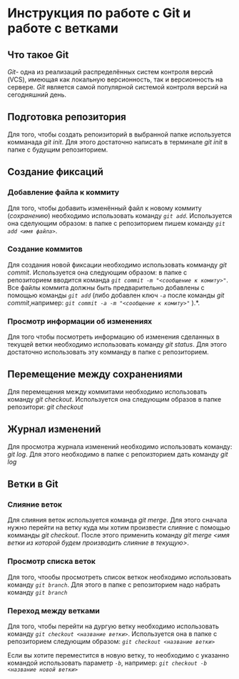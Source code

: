 # Инструкция по работе с Git и работе с ветками

## Что такое Git

*Git*- одна из реализаций распределённых систем контроля версий (VCS), имеющая как локальную версионность, так и версионность на сервере. *Git* является самой популярной системой контроля версий на сегодняшний день.  

## Подготовка репозитория

Для того, чтобы создать репоизиторий в выбранной папке используется комманада *git init*.
Для этого достаточно написать в терминале *git init* в папке с будущим репозиторием.

## Создание фиксаций

### Добавление файла к коммиту

Для того, чтобы добавить изменённый файл к новому коммиту (*сохранению*) необходимо использовать команду *`git add`*. Используется она сделующим образом: в папке с репозиторием пишем команду *`git add <имя файла>`*. 

### Создание коммитов

Для создания новой фиксации необходимо использовать комманду *git commit*. Используется она следующим образом: в папке с репозиторием вводится команда *`git commit -m "<сообщение к комиту>"`*. Все файлы коммита должны быть предварительно добавлены с помощью команды *`git add`* (либо добавлен ключ *`-a`* после команды *git commit*,например: *`git commit -a -m "<сообщение к комиту>"`* ).*.


### Просмотр информации об изменениях

Для того чтобы посмотреть информацию об изменения сделанных в текущей ветки необходимо использовать команду *git status*. Для этого достаточно использовать эту комманду в папке с репозиторием.

## Перемещение между сохранениями

Для перемещения между коммитами необходимо использовать команду *git checkout*. Используется она следующим образов в папке репозитори: *git checkout <ID numder>*

## Журнал изменений

Для просмотра журнала изменений необходимо использовать команду: *git log*. Для этого необходимо в папке с репоизторием дать команду *git log*

## Ветки в Git

### Слияние веток

Для слияния веток используется команда *git merge*. Для этого сначала нужно перейти на ветку куда мы хотим произвести слияние с помощью комманды *git checkout*. После этого применить команду *git merge <имя ветки из которой будем производить слияние в текущую>*.

### Просмотр списка веток

Для того, чтообы просмотреть список веткок необходимо использовать команду *`git branch`*. Для этого в папке с репозиторием надо набрать команду *`git branch`*

### Переход между ветками
  
Для того, чтобы перейти на дургую ветку необходимо использовать команду *`git checkout <название ветки>`*. Используется она в папке с репозиторием следующим образом: *`git checkout <название ветки>`*

Если вы хотите переместится в новую ветку, то необходимо с указанно командой использовать параметр *`-b`*, например: _`git checkout -b <название новой ветки>`_ 
  
